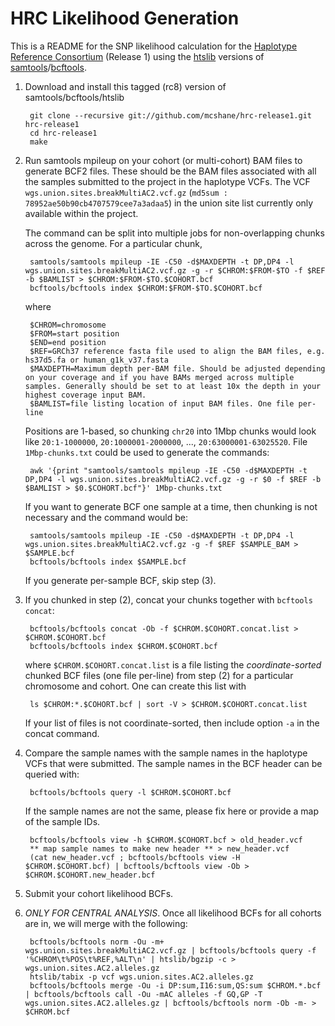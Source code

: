 # HRC Likelihood Generation

This is a README for the SNP likelihood calculation for the [Haplotype Reference Consortium](http://haplotype-reference-consortium.org) (Release 1) using the [htslib](https://github.com/samtools/htslib) versions of [samtools](https://github.com/samtools/samtools)/[bcftools](https://github.com/samtools/bcftools).

1. Download and install this tagged (rc8) version of samtools/bcftools/htslib

        git clone --recursive git://github.com/mcshane/hrc-release1.git hrc-release1
        cd hrc-release1
        make

2. Run samtools mpileup on your cohort (or multi-cohort) BAM files to generate BCF2 files. These should be the BAM files associated with all the samples submitted to the project in the haplotype VCFs. The VCF `wgs.union.sites.breakMultiAC2.vcf.gz` (`md5sum : 78952ae50b90cb4707579cee7a3adaa5`) in the union site list currently only available within the project.

    The command can be split into multiple jobs for non-overlapping chunks across the genome. For a particular chunk, 

        samtools/samtools mpileup -IE -C50 -d$MAXDEPTH -t DP,DP4 -l wgs.union.sites.breakMultiAC2.vcf.gz -g -r $CHROM:$FROM-$TO -f $REF -b $BAMLIST > $CHROM:$FROM-$TO.$COHORT.bcf
        bcftools/bcftools index $CHROM:$FROM-$TO.$COHORT.bcf

    where

        $CHROM=chromosome
        $FROM=start position
        $END=end position
        $REF=GRCh37 reference fasta file used to align the BAM files, e.g. hs37d5.fa or human_g1k_v37.fasta
        $MAXDEPTH=Maximum depth per-BAM file. Should be adjusted depending on your coverage and if you have BAMs merged across multiple samples. Generally should be set to at least 10x the depth in your highest coverage input BAM.
        $BAMLIST=file listing location of input BAM files. One file per-line

    Positions are 1-based, so chunking `chr20` into 1Mbp chunks would look like `20:1-1000000`, `20:1000001-2000000`, ..., `20:63000001-63025520`. File `1Mbp-chunks.txt` could be used to generate the commands:

        awk '{print "samtools/samtools mpileup -IE -C50 -d$MAXDEPTH -t DP,DP4 -l wgs.union.sites.breakMultiAC2.vcf.gz -g -r $0 -f $REF -b $BAMLIST > $0.$COHORT.bcf"}' 1Mbp-chunks.txt

    If you want to generate BCF one sample at a time, then chunking is not necessary and the command would be:

        samtools/samtools mpileup -IE -C50 -d$MAXDEPTH -t DP,DP4 -l wgs.union.sites.breakMultiAC2.vcf.gz -g -f $REF $SAMPLE_BAM > $SAMPLE.bcf
        bcftools/bcftools index $SAMPLE.bcf

    If you generate per-sample BCF, skip step (3).

3. If you chunked in step (2), concat your chunks together with `bcftools concat`:

        bcftools/bcftools concat -Ob -f $CHROM.$COHORT.concat.list > $CHROM.$COHORT.bcf
        bcftools/bcftools index $CHROM.$COHORT.bcf

    where `$CHROM.$COHORT.concat.list` is a file listing the *coordinate-sorted* chunked BCF files (one file per-line) from step (2) for a particular chromosome and cohort. One can create this list with

        ls $CHROM:*.$COHORT.bcf | sort -V > $CHROM.$COHORT.concat.list

    If your list of files is not coordinate-sorted, then include option `-a` in the concat command.

4. Compare the sample names with the sample names in the haplotype VCFs that were submitted. The sample names in the BCF header can be queried with:

        bcftools/bcftools query -l $CHROM.$COHORT.bcf

    If the sample names are not the same, please fix here or provide a map of the sample IDs.

        bcftools/bcftools view -h $CHROM.$COHORT.bcf > old_header.vcf
        ** map sample names to make new header ** > new_header.vcf
        (cat new_header.vcf ; bcftools/bcftools view -H $CHROM.$COHORT.bcf) | bcftools/bcftools view -Ob > $CHROM.$COHORT.new_header.bcf

5. Submit your cohort likelihood BCFs.

6. _ONLY FOR CENTRAL ANALYSIS_. Once all likelihood BCFs for all cohorts are in, we will merge with the following:

        bcftools/bcftools norm -Ou -m+ wgs.union.sites.breakMultiAC2.vcf.gz | bcftools/bcftools query -f '%CHROM\t%POS\t%REF,%ALT\n' | htslib/bgzip -c > wgs.union.sites.AC2.alleles.gz
        htslib/tabix -p vcf wgs.union.sites.AC2.alleles.gz
        bcftools/bcftools merge -Ou -i DP:sum,I16:sum,QS:sum $CHROM.*.bcf | bcftools/bcftools call -Ou -mAC alleles -f GQ,GP -T wgs.union.sites.AC2.alleles.gz | bcftools/bcftools norm -Ob -m- > $CHROM.bcf
